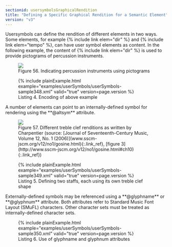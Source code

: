 ```yaml
---
sectionid: usersymbolsGraphicalRendition
title: "Defining a Specific Graphical Rendition for a Semantic Element"
version: "v3"
---
```


Usersymbols can define the rendition of different elements in two ways. Some elements,
for
example {% include link elem="dir" %} and {% include link elem="tempo" %}, can have user symbol
elements as content. In the following example, the content of {% include link elem="dir" %} is
used to provide pictograms of percussion instruments.

<figure class="figure"><img src="{{ site.baseurl }}/Images/modules/usersymbols/percussion.png" class="img-responsive"><figcaption class="figure-caption">Figure 56. Indicating percussion instruments using pictograms</figcaption>
</figure>
<figure class="figure">{% include plainExample.html example="examples/userSymbols/userSymbols-sample348.xml" valid="true" version=page.version %}
   
   <figcaption class="figure-caption">Listing 4. Encoding of above example</figcaption>
</figure>A number of elements can point to an internally-defined symbol for rendering using
the
**@altsym** attribute.


<figure class="figure"><img src="{{ site.baseurl }}/Images/modules/usersymbols/charpentier.png" class="img-responsive"><figcaption class="figure-caption">Figure 57. Different treble clef renditions as written by Charpentier (source: [Journal of Seventeenth-Century Music,
      Volume 12, No. 1 (2006)](www.sscm-jscm.org/v12/no1/gosine.html){:.link_ref}, [figure 3](http://www.sscm-jscm.org/v12/no1/gosine.html#ch10){:.link_ref})
   </figcaption>
</figure>
<figure class="figure">{% include plainExample.html example="examples/userSymbols/userSymbols-sample349.xml" valid="true" version=page.version %}
   
   <figcaption class="figure-caption">Listing 5. Defining two staffs, each using its own treble clef shape</figcaption>
</figure>Externally-defined symbols may be referenced using a **@glyphname** or
**@glyphnum** attribute. Both attributes refer to Standard Music Font Layout (SMuFL)
characters. Other character sets must be treated as internally-defined character sets.


<figure class="figure">{% include plainExample.html example="examples/userSymbols/userSymbols-sample350.xml" valid="true" version=page.version %}
   
   <figcaption class="figure-caption">Listing 6. Use of glyphname and glyphnum attributes</figcaption>
</figure>